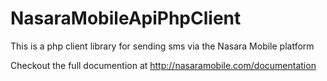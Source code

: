 # NasaraMobileApiPhpClient
This is a php client library for sending sms via the Nasara Mobile platform

Checkout the full documention at http://nasaramobile.com/documentation
